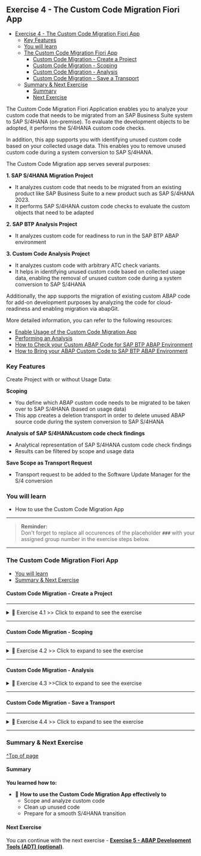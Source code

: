 
## Exercise 4 - The Custom Code Migration Fiori App

- [Exercise 4 - The Custom Code Migration Fiori App](#exercise-4---the-custom-code-migration-fiori-app)
  - [Key Features](#key-features)
  - [You will learn](#you-will-learn)
  - [The Custom Code Migration Fiori App](#the-custom-code-migration-fiori-app)
    - [Custom Code Migration - Create a Project](#custom-code-migration---create-a-project)
    - [Custom Code Migration - Scoping](#custom-code-migration---scoping)
    - [Custom Code Migration - Analysis](#custom-code-migration---analysis)
    - [Custom Code Migration - Save a Transport](#custom-code-migration---save-a-transport)
  - [Summary \& Next Exercise](#summary--next-exercise)
    - [Summary](#summary)
    - [Next Exercise](#next-exercise)


<!-- Exercise Description -->
The Custom Code Migration Fiori Application enables you to analyze your custom code that needs to be migrated from an SAP Business Suite system to SAP S/4HANA (on-premise). To evaluate the development objects to be adopted, it performs the S/4HANA custom code checks. 

In addition, this app supports you with identifying unused custom code based on your collected usage data. This enables you to remove unused custom code during a system conversion to SAP S/4HANA. 


The Custom Code Migration app serves several purposes:

**1. SAP S/4HANA Migration Project**
* It analyzes custom code that needs to be migrated from an existing product like SAP Business Suite to a new product such as SAP S/4HANA 2023.
* It performs SAP S/4HANA custom code checks to evaluate the custom objects that need to be adapted 

**2. SAP BTP Analysis Project**
* It analyzes custom code for readiness to run in the SAP BTP ABAP environment 

**3. Custom Code Analysis Project**
* It analyzes custom code with arbitrary ATC check variants.
* It helps in identifying unused custom code based on collected usage data, enabling the removal of unused custom code during a system conversion to SAP S/4HANA 

Additionally, the app supports the migration of existing custom ABAP code for add-on development purposes by analyzing the code for cloud-readiness and enabling migration via abapGit.

More detailed information, you can refer to the following resources:
* [Enable Usage of the Custom Code Migration App](https://help.sap.com/docs/ABAP_ENVIRONMENT/250515df61b74848810389e964f8c367/651ef65d8d37488cb8f84a1fd2ab4455.html?locale=en-US&state=PRODUCTION&version=Cloud)
* [Performing an Analysis](https://help.sap.com/docs/ABAP_ENVIRONMENT/250515df61b74848810389e964f8c367/651ef65d8d37488cb8f84a1fd2ab4455.html?locale=en-US&state=PRODUCTION&version=Cloud)
* [How to Check your Custom ABAP Code for SAP BTP ABAP Environment](https://blogs.sap.com/2018/10/02/how-to-check-your-custom-abap-code-for-sap-cloud-platform-abap-environment/)
* [How to Bring your ABAP Custom Code to SAP BTP ABAP Environment](https://blogs.sap.com/2019/11/11/how-to-bring-your-abap-custom-code-to-sap-cloud-platform-abap-environment/)
 

### Key Features

Create Project with or without Usage Data:

**Scoping**
* You define which ABAP custom code needs to be migrated to be taken over to SAP S/4HANA (based on usage data)
* This app creates a deletion transport in order to delete unused ABAP source code during the system conversion to SAP S/4HANA

**Analysis of SAP S/4HANAcustom code check findings**
* Analytical representation of SAP S/4HANA custom code check findings
* Results can be filtered by scope and usage data

**Save Scope as Transport Request**
* Transport request to be added to the Software Update Manager for the S/4 conversion

### You will learn  
- How to use the Custom Code Migration App

---
> **Reminder:**   
> Don't forget to replace all occurences of the placeholder **`###`** with your assigned group number in the exercise steps below.  
---

### The Custom Code Migration Fiori App

- [You will learn](#you-will-learn)
- [Summary & Next Exercise](#summary--next-exercise) 

#### Custom Code Migration - Create a Project

---

<details>
  <summary>🔵 Exercise 4.1 >> Click to expand to see the exercise</summary>

---
1.    Logon to the Central Check System (S/4 HANA 2023 System).Use the provided logon information for system.
      <img src="images//Picture1.png" width="50%">
   
---
2. Start your Fiori Launchpad by using transaction /UI2/FLP

      Logon to the system:

      User: DEVELOPER##
      
      Pwd: Welcome1!

      <img src="images//Picture2.png" width="50%">

---
3. Create a Project. Launch the Custom Code Migration app to analyze which custom code has to be adapted if we convert our system A4H to SAP S/4HANA 2023.

      Use the RFC Destination: **```ERP***```
      to connect to our ERP development system.

      Don’t miss to add the usage data which is available in system A4H.

---
4. Create a new Project    
      <img src="images//Picture3.png" width="50%">

---
5. Enter appropriate data     
      <img src="images//Picture4.png" width="50%">

---
6.    Add Usage Data from the A4H system by using the F4 help.    
      <img src="images//Picture5.png" width="50%">

---
7.    Select the last entry   
      <img src="images//Picture6.png" width="50%">

---
8.    Save your project       
      <img src="images//Picture7.png" width="50%">

---
9.    **Refresh** your project from time to time to see the progress.       
      <img src="images//Picture8.png" width="50%">
      <img src="images//Picture9.png" width="50%">
      <img src="images//Picture10.png" width="50%">
      <img src="images//Picture11.png" width="50%">

</details>

---

#### Custom Code Migration - Scoping

---

<details>
  <summary>🔵 Exercise 4.2 >> Click to expand to see the exercise</summary>

---
10.    We don’t want to take-over all custom code to S/4HANA. Please change the scope and remove following objects:
* ```Z_CCM_ADJUST_CURRENCY_CODE_##```
* ```Z_CCM_SALES_DOC_COUNTER_##```

---
11. To remove the ojects **Navigate** to the Scope Overview       
      <img src="images//Picture12.png" width="70%">

---
12.   **Filter** for your development objects using the F4-Help of the:

      * Request Entry Point with the search field located in your exercise package
        * Z_CCM_EX_##
  
      <img src="images//Picture13.png" width="70%">
      <img src="images//Picture14.png" width="70%">
      <img src="images//Picture15.png" width="70%">

---
13.   Sort your list by the field 

      Last Usage in ascending order

      <img src="images//Picture16.png" width="70%">

---
14.   Group your list by

      Last Usage

      <img src="images//Picture17.png" width="70%">
---
15.   Remove all applications which have not been used in 2019 from the scope.

      <img src="images//Picture18.png" width="70%">

---
16.   Because there is a New Development Project ongoing and since there is no usage data currently available. Therefore, start the Scope Packages app and navigate to the package

      Z_CCM_EPM

      <img src="images//Picture19.png" width="70%">

---
17.   As you can see not all objects are taken into account by default.

      Add the package to the scope.

      <img src="images//Picture19.png" width="70%">
 
</details>

---

#### Custom Code Migration - Analysis
<details>
  <summary>🔵 Exercise 4.3 >>Click to expand to see the exercise</summary>

---

1.    **Analysis with the Analytical List Page**
    
      We want to start the effort estimation for our custom code adaptation. As far as we understood we should have the following numbers in place:
2.    How many findings do we have overall?   
            <img src="images//Picture21.png" width="50%">
3.    How many findings are related to the custom code objects we take over to SAP S/4HANA?
            <img src="images//Picture22.png" width="50%">
4.    How many findings can be fixed using quick fixes?   
            <img src="images//Picture23.png" width="50%">
5.    What are the top 3 areas (i.e., which SAP Note numbers) we have findings?   
            <img src="images//Picture24.png" width="50%">
6.    Which package do we have the most findings?   
            <img src="images//Picture25.png" width="50%">
5. Next task is to provide a list of all findings in Excel.       
      <img src="images//Picture26.png" width="50%">
</details>

---

#### Custom Code Migration - Save a Transport

---

<details>
  <summary>🔵 Exercise 4.4 >> Click to expand to see the exercise</summary>

---
1.    Finally, after all the scoping and analysis tasks lets create a transport request which is taken into the SUM for the S/4HANA conversion.information for system.  
      <img src="images//Picture27.png" width="50%">
2.    Navigate back to the A4H system and check if all scoped objects are missing (because this is a deletion request)?
      <img src="images//Picture28.png" width="50%">
</details>

---

### Summary & Next Exercise
[^Top of page](#)

#### Summary
**You learned how to:**

- 📘 **How to use the Custom Code Migration App effectively to**
    - Scope and analyze custom code
    - Clean up unused code
    - Prepare for a smooth S/4HANA transition

#### Next Exercise
You can continue with the next exercise - **[Exercise 5 - ABAP Development Tools (ADT) (optional)](../ex5/README5.md)**.